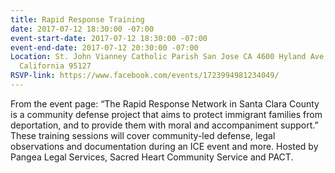 ```yaml
---
title: Rapid Response Training
date: 2017-07-12 18:30:00 -07:00
event-start-date: 2017-07-12 18:30:00 -07:00
event-end-date: 2017-07-12 20:30:00 -07:00
Location: St. John Vianney Catholic Parish San Jose CA 4600 Hyland Ave, San Jose,
  California 95127
RSVP-link: https://www.facebook.com/events/1723994981234049/
---
```


From the event page: “The Rapid Response Network in Santa Clara County is a community defense project that aims to protect immigrant families from deportation, and to provide them with moral and accompaniment support.” These training sessions will cover community-led defense, legal observations and documentation during an ICE event and more. Hosted by Pangea Legal Services, Sacred Heart Community Service and PACT.